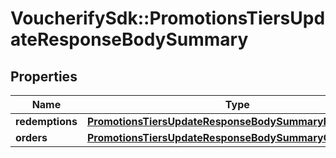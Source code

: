 # VoucherifySdk::PromotionsTiersUpdateResponseBodySummary

## Properties

| Name | Type | Description | Notes |
| ---- | ---- | ----------- | ----- |
| **redemptions** | [**PromotionsTiersUpdateResponseBodySummaryRedemptions**](PromotionsTiersUpdateResponseBodySummaryRedemptions.md) |  | [optional] |
| **orders** | [**PromotionsTiersUpdateResponseBodySummaryOrders**](PromotionsTiersUpdateResponseBodySummaryOrders.md) |  | [optional] |

